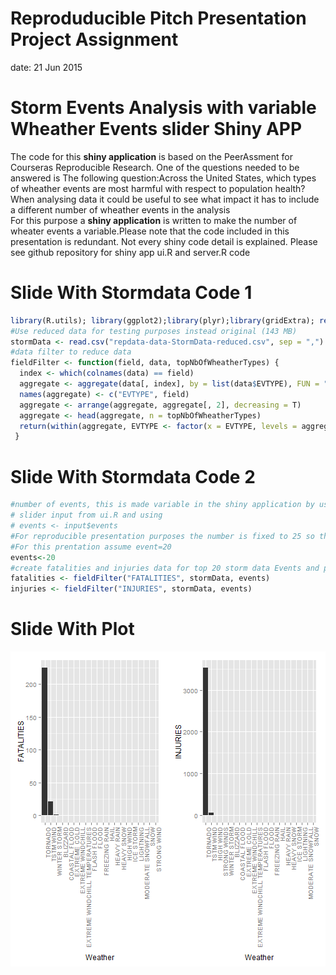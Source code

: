 Reproduducible Pitch Presentation Project Assignment
========================================================
date: 21 Jun 2015

Storm Events Analysis with variable Wheather Events slider Shiny APP
========================================================

The code for this <b>shiny application</b> is based on the PeerAssment for Courseras Reproducible Research.
One of the questions needed to be answered is The following question:Across the United States, which types of wheather events are most harmful with respect to population health?<br>
When analysing data it could be useful to see what impact it has to include a different number of wheather events in the analysis<br>
For this purpose a <b>shiny application</b> is written to make the number of wheater events a variable.Please note that the code included in this presentation is redundant. Not every shiny code detail is explained.
Please see github repository for shiny app ui.R and server.R code

Slide With Stormdata Code 1
=====================================================================


```r
library(R.utils); library(ggplot2);library(plyr);library(gridExtra); require(gridExtra)
#Use reduced data for testing purposes instead original (143 MB) 
stormData <- read.csv("repdata-data-StormData-reduced.csv", sep = ",")
#data filter to reduce data 
fieldFilter <- function(field, data, topNbOfWheatherTypes) {
  index <- which(colnames(data) == field)
  aggregate <- aggregate(data[, index], by = list(data$EVTYPE), FUN = "sum")
  names(aggregate) <- c("EVTYPE", field)
  aggregate <- arrange(aggregate, aggregate[, 2], decreasing = T)
  aggregate <- head(aggregate, n = topNbOfWheatherTypes)
  return(within(aggregate, EVTYPE <- factor(x = EVTYPE, levels = aggregate$EVTYPE)))
 } 
```

Slide With Stormdata Code 2
=====================================================================

```r
#number of events, this is made variable in the shiny application by using
# slider input from ui.R and using
# events <- input$events 
#For reproducible presentation purposes the number is fixed to 25 so that a Slide can be plotted.
#For this prentation assume event=20 
events<-20  
#create fatalities and injuries data for top 20 storm data Events and print the diagram
fatalities <- fieldFilter("FATALITIES", stormData, events)
injuries <- fieldFilter("INJURIES", stormData, events)  
```

Slide With Plot
========================================================

![plot of chunk unnamed-chunk-3](PitchPresentation-figure/unnamed-chunk-3-1.png) 
